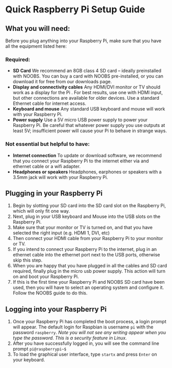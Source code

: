 # Quick Raspberry Pi Setup Guide

## What you will need:

Before you plug anything into your Raspberry Pi, make sure that you have all the equipment listed here:

### Required:
- **SD Card** We recommend an 8GB class 4 SD card – ideally preinstalled with NOOBS. You can buy a card with NOOBS pre-installed, or you can download it for free from our downloads page.
- **Display and connectivity cables** Any HDMI/DVI monitor or TV should work as a display for the Pi . For best results, use one with HDMI input, but other connections are available for older devices. Use a standard Ethernet cable for internet access.
- **Keyboard and mouse** Any standard USB keyboard and mouse will work with your Raspberry Pi.
- **Power supply** Use a 5V micro USB power supply to power your Raspberry Pi. Be careful that whatever power supply you use outputs at least 5V; insufficient power will cause your Pi to behave in strange ways.

### Not essential but helpful to have:

- **Internet connection** To update or download software, we recommend that you connect your Raspberry Pi to the internet either via and ethernet cable or a wifi adapter.
- **Headphones or speakers**  Headphones, earphones or speakers with a 3.5mm jack will work with your Raspberry Pi.

## Plugging in your Raspberry Pi

1. Begin by slotting your SD card into the SD card slot on the Raspberry Pi, which will only fit one way.
1. Next, plug in your USB keyboard and Mouse into the USB slots on the Raspberry Pi.
1. Make sure that your monitor or TV is turned on, and that you have selected the right input (e.g. HDMI 1, DVI, etc)
1. Then connect your HDMI cable from your Raspberry Pi to your monitor or TV.
1. If you intend to connect your Raspberry Pi to the internet, plug in an ethernet cable into the ethernet port next to the USB ports, otherwise skip this step.
1. When you are happy that you have plugged in all the cables and SD card required, finally plug in the micro usb power supply. This action will turn on and boot your Raspberry Pi.
1. If this is the first time your Raspberry Pi and NOOBS SD card have been used, then you will have to select an operating system and configure it. Follow the NOOBS guide to do this.

## Logging into your Raspberry Pi 

1. Once your Raspberry Pi has completed the boot process, a login prompt will appear. The default login for Raspbian is username `pi` with the password `raspberry`. *Note you will not see any writing appear when you type the password. This is a security feature in Linux.*
1. After you have successfully logged in, you will see the command line prompt `pi@raspberrypi~$`
1. To load the graphical user interface, type `startx` and press `Enter` on your keyboard.


